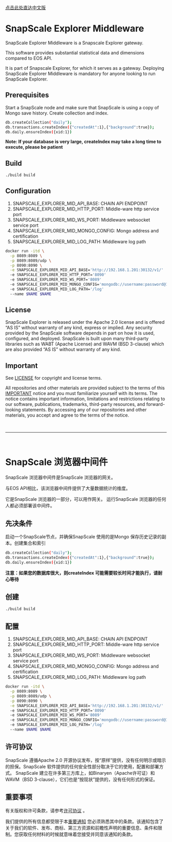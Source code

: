 
<a href="#chinese">点击此处直达中文版 </a>


# SnapScale Explorer Middleware

SnapScale Explorer Middleware is a Snapscale Explorer gateway.

This software provides substantial statistical data and dimensions compared to EOS API.

It is part of Snapscale Explorer, for which it serves as a gateway. Deploying SnapScale Explorer Middleware is mandatory for anyone looking to run SnapScale Explorer.

## Prerequisites

Start a SnapScale node and make sure that SnapScale is using a copy of Mongo save history. Create collection and index.

```sh
db.createCollection("daily");
db.transactions.createIndex({"createdAt":1},{"background":true});
db.daily.ensureIndex({xid:1})
```

**Note: If your database is very large, createIndex may take a long time to execute, please be patient**

## Build

```sh
./build build
```

## Configuration

1.	SNAPSCALE_EXPLORER_MID_API_BASE: CHAIN API ENDPOINT
2.	SNAPSCALE_EXPLORER_MID_HTTP_PORT: Middle-ware http service port
3.	SNAPSCALE_EXPLORER_MID_WS_PORT: Middleware websocket service port
4.	SNAPSCALE_EXPLORER_MID_MONGO_CONFIG: Mongo address and certification
5.	SNAPSCALE_EXPLORER_MID_LOG_PATH: Middleware log path

```sh
docker run -itd \
  -p 8089:8089 \
  -p 8089:8089/udp \
  -p 8090:8090 \
  -e SNAPSCALE_EXPLORER_MID_API_BASE='http://192.168.1.201:30132/v1/'
  -e SNAPSCALE_EXPLORER_MID_HTTP_PORT='8090'
  -e SNAPSCALE_EXPLORER_MID_WS_PORT='8089'
  -e SNAPSCALE_EXPLORER_MID_MONGO_CONFIG='mongodb://username:password@192.168.1.1:30017/?authSource=admin'
  -e SNAPSCALE_EXPLORER_MID_LOG_PATH='/log'
  --name $NAME $NAME
```

## License

SnapScale Explorer is released under the Apache 2.0 license and is offered “AS IS” without warranty of any kind, express or implied. Any security provided by the SnapScale software depends in part on how it is used, configured, and deployed. SnapScale is built upon many third-party libraries such as WABT (Apache License) and WAVM (BSD 3-clause) which are also provided “AS IS” without warranty of any kind.

## Important

See [LICENSE](./LICENSE) for copyright and license terms.

All repositories and other materials are provided subject to the terms of this [IMPORTANT](./IMPORTANT.md) notice and you must familiarize yourself with its terms.  The notice contains important information, limitations and restrictions relating to our software, publications, trademarks, third-party resources, and forward-looking statements.  By accessing any of our repositories and other materials, you accept and agree to the terms of the notice. <br>

<br>

---

<a id="chinese"></a><br>
# SnapScale 浏览器中间件

SnapScale 浏览器中间件是SnapScale 浏览器的网关。

与EOS API相比，该浏览器中间件提供了大量数据统计的维度。

它是SnapScale 浏览器的一部分，可以用作网关。 运行SnapScale 浏览器的任何人都必须部署该中间件。

## 先决条件

启动一个SnapScale节点，并确保SnapScale 使用的是Mongo 保存历史记录的副本。创建集合和索引
```sh
db.createCollection("daily");
db.transactions.createIndex({"createdAt":1},{"background":true});
db.daily.ensureIndex({xid:1})
```

**注意：如果您的数据库很大，则createIndex 可能需要较长时间才能执行，请耐心等待**

## 创建

```sh
./build build
```

## 配置

1.	SNAPSCALE_EXPLORER_MID_API_BASE: CHAIN API ENDPOINT
2.	SNAPSCALE_EXPLORER_MID_HTTP_PORT: Middle-ware http service port
3.	SNAPSCALE_EXPLORER_MID_WS_PORT: Middleware websocket service port
4.	SNAPSCALE_EXPLORER_MID_MONGO_CONFIG: Mongo address and certification
5.	SNAPSCALE_EXPLORER_MID_LOG_PATH: Middleware log path

```sh
docker run -itd \
  -p 8089:8089 \
  -p 8089:8089/udp \
  -p 8090:8090 \
  -e SNAPSCALE_EXPLORER_MID_API_BASE='http://192.168.1.201:30132/v1/'
  -e SNAPSCALE_EXPLORER_MID_HTTP_PORT='8090'
  -e SNAPSCALE_EXPLORER_MID_WS_PORT='8089'
  -e SNAPSCALE_EXPLORER_MID_MONGO_CONFIG='mongodb://username:password@192.168.1.1:30017/?authSource=admin'
  -e SNAPSCALE_EXPLORER_MID_LOG_PATH='/log'
  --name $NAME $NAME
```

## 许可协议

SnapScale 遵循Apache 2.0 开源协议发布，按“原样”提供，没有任何明示或暗示的担保。SnapScale 软件提供的任何安全性部分取决于它的使用，配置和部署方式。 SnapScale 建立在许多第三方库上，如Binaryen（Apache许可证）和WAVM（BSD 3-clause），它们也是“按现状”提供的，没有任何形式的保证。


## 重要事项

有关版权和许可条款，请参考[许可协议](./LICENSE) 。

我们提供的所有信息都受限于本[重要通知](./IMPORTANT.md) 您必须熟悉其中的条款。该通知包含了关于我们的软件、发布、商标、第三方资源和前瞻性声明的重要信息、条件和限制。您获取任何材料的时候就意味着您接受并同意该通知的条款。
